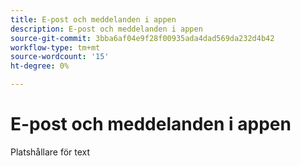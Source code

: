 ```yaml
---
title: E-post och meddelanden i appen
description: E-post och meddelanden i appen
source-git-commit: 3bba6af04e9f28f00935ada4dad569da232d4b42
workflow-type: tm+mt
source-wordcount: '15'
ht-degree: 0%

---
```


# E-post och meddelanden i appen

Platshållare för text